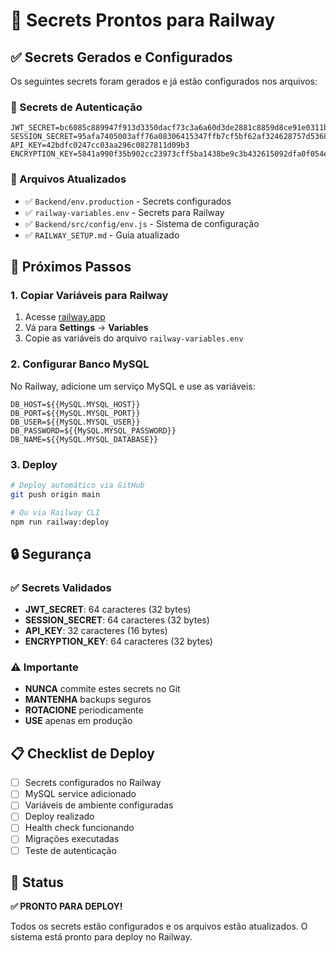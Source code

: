 # 🔐 Secrets Prontos para Railway

## ✅ Secrets Gerados e Configurados

Os seguintes secrets foram gerados e já estão configurados nos arquivos:

### 🔑 Secrets de Autenticação
```
JWT_SECRET=bc6085c889947f913d3350dacf73c3a6a60d3de2881c8859d8ce91e0311b0d21
SESSION_SECRET=95afa7405003aff76a08306415347ffb7cf5bf62af324628757d5368e6f8bab2
API_KEY=42bdfc0247cc03aa296c0827811d09b3
ENCRYPTION_KEY=5841a990f35b902cc23973cff5ba1438be9c3b432615092dfa0f054e1f49557d
```

### 📁 Arquivos Atualizados
- ✅ `Backend/env.production` - Secrets configurados
- ✅ `railway-variables.env` - Secrets para Railway
- ✅ `Backend/src/config/env.js` - Sistema de configuração
- ✅ `RAILWAY_SETUP.md` - Guia atualizado

## 🚀 Próximos Passos

### 1. Copiar Variáveis para Railway
1. Acesse [railway.app](https://railway.app)
2. Vá para **Settings** → **Variables**
3. Copie as variáveis do arquivo `railway-variables.env`

### 2. Configurar Banco MySQL
No Railway, adicione um serviço MySQL e use as variáveis:
```
DB_HOST=${{MySQL.MYSQL_HOST}}
DB_PORT=${{MySQL.MYSQL_PORT}}
DB_USER=${{MySQL.MYSQL_USER}}
DB_PASSWORD=${{MySQL.MYSQL_PASSWORD}}
DB_NAME=${{MySQL.MYSQL_DATABASE}}
```

### 3. Deploy
```bash
# Deploy automático via GitHub
git push origin main

# Ou via Railway CLI
npm run railway:deploy
```

## 🔒 Segurança

### ✅ Secrets Validados
- **JWT_SECRET**: 64 caracteres (32 bytes)
- **SESSION_SECRET**: 64 caracteres (32 bytes)
- **API_KEY**: 32 caracteres (16 bytes)
- **ENCRYPTION_KEY**: 64 caracteres (32 bytes)

### ⚠️ Importante
- **NUNCA** commite estes secrets no Git
- **MANTENHA** backups seguros
- **ROTACIONE** periodicamente
- **USE** apenas em produção

## 📋 Checklist de Deploy

- [ ] Secrets configurados no Railway
- [ ] MySQL service adicionado
- [ ] Variáveis de ambiente configuradas
- [ ] Deploy realizado
- [ ] Health check funcionando
- [ ] Migrações executadas
- [ ] Teste de autenticação

## 🎯 Status

**✅ PRONTO PARA DEPLOY!**

Todos os secrets estão configurados e os arquivos estão atualizados. O sistema está pronto para deploy no Railway.
